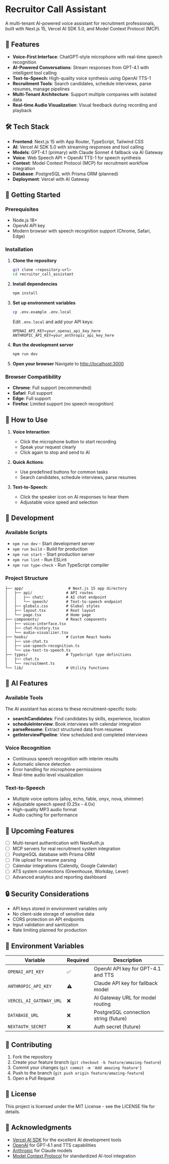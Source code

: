 # Recruitor Call Assistant

A multi-tenant AI-powered voice assistant for recruitment professionals, built with Next.js 15, Vercel AI SDK 5.0, and Model Context Protocol (MCP).

## 🎯 Features

- **Voice-First Interface**: ChatGPT-style microphone with real-time speech recognition
- **AI-Powered Conversations**: Stream responses from GPT-4.1 with intelligent tool calling
- **Text-to-Speech**: High-quality voice synthesis using OpenAI TTS-1
- **Recruitment Tools**: Search candidates, schedule interviews, parse resumes, manage pipelines
- **Multi-Tenant Architecture**: Support multiple companies with isolated data
- **Real-time Audio Visualization**: Visual feedback during recording and playback

## 🛠️ Tech Stack

- **Frontend**: Next.js 15 with App Router, TypeScript, Tailwind CSS
- **AI**: Vercel AI SDK 5.0 with streaming responses and tool calling
- **Models**: GPT-4.1 (primary) with Claude Sonnet 4 fallback via AI Gateway
- **Voice**: Web Speech API + OpenAI TTS-1 for speech synthesis
- **Context**: Model Context Protocol (MCP) for recruitment workflow integration
- **Database**: PostgreSQL with Prisma ORM (planned)
- **Deployment**: Vercel with AI Gateway

## 🚀 Getting Started

### Prerequisites

- Node.js 18+ 
- OpenAI API key
- Modern browser with speech recognition support (Chrome, Safari, Edge)

### Installation

1. **Clone the repository**
   ```bash
   git clone <repository-url>
   cd recruitor_call_assistant
   ```

2. **Install dependencies**
   ```bash
   npm install
   ```

3. **Set up environment variables**
   ```bash
   cp .env.example .env.local
   ```
   
   Edit `.env.local` and add your API keys:
   ```env
   OPENAI_API_KEY=your_openai_api_key_here
   ANTHROPIC_API_KEY=your_anthropic_api_key_here
   ```

4. **Run the development server**
   ```bash
   npm run dev
   ```

5. **Open your browser**
   Navigate to [http://localhost:3000](http://localhost:3000)

### Browser Compatibility

- **Chrome**: Full support (recommended)
- **Safari**: Full support 
- **Edge**: Full support
- **Firefox**: Limited support (no speech recognition)

## 🎤 How to Use

1. **Voice Interaction**:
   - Click the microphone button to start recording
   - Speak your request clearly
   - Click again to stop and send to AI

2. **Quick Actions**:
   - Use predefined buttons for common tasks
   - Search candidates, schedule interviews, parse resumes

3. **Text-to-Speech**:
   - Click the speaker icon on AI responses to hear them
   - Adjustable voice speed and selection

## 🔧 Development

### Available Scripts

- `npm run dev` - Start development server
- `npm run build` - Build for production
- `npm run start` - Start production server
- `npm run lint` - Run ESLint
- `npm run type-check` - Run TypeScript compiler

### Project Structure

```
├── app/                    # Next.js 15 app directory
│   ├── api/               # API routes
│   │   ├── chat/          # AI chat endpoint
│   │   └── speech/        # Text-to-speech endpoint
│   ├── globals.css        # Global styles
│   ├── layout.tsx         # Root layout
│   └── page.tsx           # Home page
├── components/            # React components
│   ├── voice-interface.tsx
│   ├── chat-history.tsx
│   └── audio-visualizer.tsx
├── hooks/                 # Custom React hooks
│   ├── use-chat.ts
│   ├── use-speech-recognition.ts
│   └── use-text-to-speech.ts
├── types/                 # TypeScript type definitions
│   ├── chat.ts
│   └── recruitment.ts
└── lib/                   # Utility functions
```

## 🤖 AI Features

### Available Tools

The AI assistant has access to these recruitment-specific tools:

- **searchCandidates**: Find candidates by skills, experience, location
- **scheduleInterview**: Book interviews with calendar integration
- **parseResume**: Extract structured data from resumes
- **getInterviewPipeline**: View scheduled and completed interviews

### Voice Recognition

- Continuous speech recognition with interim results
- Automatic silence detection
- Error handling for microphone permissions
- Real-time audio level visualization

### Text-to-Speech

- Multiple voice options (alloy, echo, fable, onyx, nova, shimmer)
- Adjustable speech speed (0.25x - 4.0x)
- High-quality MP3 audio format
- Audio caching for performance

## 🔮 Upcoming Features

- [ ] Multi-tenant authentication with NextAuth.js
- [ ] MCP servers for real recruitment system integration
- [ ] PostgreSQL database with Prisma ORM
- [ ] File upload for resume parsing
- [ ] Calendar integrations (Calendly, Google Calendar)
- [ ] ATS system connections (Greenhouse, Workday, Lever)
- [ ] Advanced analytics and reporting dashboard

## 🔒 Security Considerations

- API keys stored in environment variables only
- No client-side storage of sensitive data
- CORS protection on API endpoints
- Input validation and sanitization
- Rate limiting planned for production

## 📝 Environment Variables

| Variable | Required | Description |
|----------|----------|-------------|
| `OPENAI_API_KEY` | ✅ | OpenAI API key for GPT-4.1 and TTS |
| `ANTHROPIC_API_KEY` | ⚠️ | Claude API key for fallback model |
| `VERCEL_AI_GATEWAY_URL` | ❌ | AI Gateway URL for model routing |
| `DATABASE_URL` | ❌ | PostgreSQL connection string (future) |
| `NEXTAUTH_SECRET` | ❌ | Auth secret (future) |

## 🤝 Contributing

1. Fork the repository
2. Create your feature branch (`git checkout -b feature/amazing-feature`)
3. Commit your changes (`git commit -m 'Add amazing feature'`)
4. Push to the branch (`git push origin feature/amazing-feature`)
5. Open a Pull Request

## 📄 License

This project is licensed under the MIT License - see the LICENSE file for details.

## 🙏 Acknowledgments

- [Vercel AI SDK](https://sdk.vercel.ai/) for the excellent AI development tools
- [OpenAI](https://openai.com/) for GPT-4.1 and TTS capabilities
- [Anthropic](https://anthropic.com/) for Claude models
- [Model Context Protocol](https://modelcontextprotocol.io/) for standardized AI-tool integration